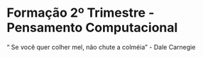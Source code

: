 # Formação 2º Trimestre - Pensamento Computacional
“ Se você quer colher mel, não chute a colméia” - Dale Carnegie 
